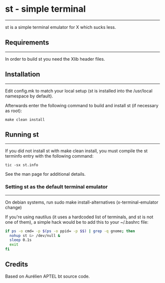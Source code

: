 # st - simple terminal
--------------------
st is a simple terminal emulator for X which sucks less.


## Requirements
------------
In order to build st you need the Xlib header files.


## Installation
------------
Edit config.mk to match your local setup (st is installed into
the /usr/local namespace by default).

Afterwards enter the following command to build and install st (if
necessary as root):

    make clean install


## Running st
----------
If you did not install st with make clean install, you must compile
the st terminfo entry with the following command:

    tic -sx st.info

See the man page for additional details.

### Setting st as the default terminal emulator
-------------------------------------------
On debian systems, run sudo make install-alternatives (x-terminal-emulator change)

If you're using nautilus (it uses a hardcoded list of terminals, 
and st is not one of them), a simple hack would be to add this to your ~/.bashrc file:

``` bash
if ps -o cmd= -p $(ps -o ppid= -p $$) | grep -q gnome; then
  nohup st &> /dev/null &
  sleep 0.1s
  exit
fi
```

Credits
-------
Based on Aurélien APTEL <aurelien dot aptel at gmail dot com> bt source code.

